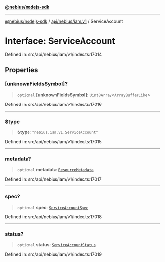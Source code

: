 [**@nebius/nodejs-sdk**](../../../../../README.md)

***

[@nebius/nodejs-sdk](../../../../../README.md) / [api/nebius/iam/v1](../README.md) / ServiceAccount

# Interface: ServiceAccount

Defined in: src/api/nebius/iam/v1/index.ts:17014

## Properties

### \[unknownFieldsSymbol\]?

> `optional` **\[unknownFieldsSymbol\]**: `Uint8Array`\<`ArrayBufferLike`\>

Defined in: src/api/nebius/iam/v1/index.ts:17016

***

### $type

> **$type**: `"nebius.iam.v1.ServiceAccount"`

Defined in: src/api/nebius/iam/v1/index.ts:17015

***

### metadata?

> `optional` **metadata**: [`ResourceMetadata`](../../../common/v1/interfaces/ResourceMetadata.md)

Defined in: src/api/nebius/iam/v1/index.ts:17017

***

### spec?

> `optional` **spec**: [`ServiceAccountSpec`](ServiceAccountSpec.md)

Defined in: src/api/nebius/iam/v1/index.ts:17018

***

### status?

> `optional` **status**: [`ServiceAccountStatus`](ServiceAccountStatus.md)

Defined in: src/api/nebius/iam/v1/index.ts:17019
